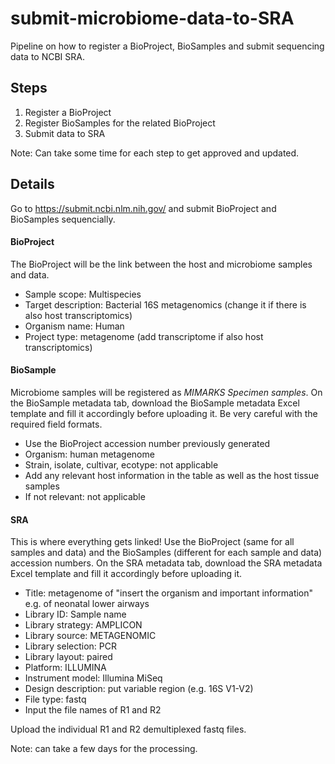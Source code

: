 # submit-microbiome-data-to-SRA
Pipeline on how to register a BioProject, BioSamples and submit sequencing data to NCBI SRA.

## Steps
1. Register a BioProject
2. Register BioSamples for the related BioProject
3. Submit data to SRA

Note: Can take some time for each step to get approved and updated.

## Details
Go to https://submit.ncbi.nlm.nih.gov/ and submit BioProject and BioSamples sequencially.

#### BioProject
The BioProject will be the link between the host and microbiome samples and data.
- Sample scope: Multispecies
- Target description: Bacterial 16S metagenomics (change it if there is also host transcriptomics)
- Organism name: Human
- Project type: metagenome (add transcriptome if also host transcriptomics)

#### BioSample
Microbiome samples will be registered as *MIMARKS Specimen samples*. On the BioSample metadata tab, download the BioSample metadata Excel template and fill it accordingly before uploading it. Be very careful with the required field formats.
- Use the BioProject accession number previously generated
- Organism: human metagenome
- Strain, isolate, cultivar, ecotype: not applicable
- Add any relevant host information in the table as well as the host tissue samples
- If not relevant: not applicable

#### SRA
This is where everything gets linked! Use the BioProject (same for all samples and data) and the BioSamples (different for each sample and data) accession numbers. On the SRA metadata tab, download the SRA metadata Excel template and fill it accordingly before uploading it. 
- Title: metagenome of "insert the organism and important information" e.g. of neonatal lower airways
- Library ID: Sample name
- Library strategy: AMPLICON
- Library source: METAGENOMIC
- Library selection: PCR
- Library layout: paired
- Platform: ILLUMINA
- Instrument model: Illumina MiSeq
- Design description: put variable region (e.g. 16S V1-V2)
- File type: fastq
- Input the file names of R1 and R2

Upload the individual R1 and R2 demultiplexed fastq files. 

Note: can take a few days for the processing.











